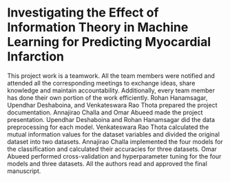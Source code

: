 # Investigating the Effect of Information Theory in Machine Learning for Predicting Myocardial Infarction

This project work is a teamwork. All the team members were notified and attended all the corresponding meetings to exchange ideas, share knowledge and maintain accountability. Additionally, every team member has done their own portion of the work efficiently. Rohan Hanamsagar, Upendhar Deshaboina, and Venkateswara Rao Thota prepared the project documentation. Annajirao Challa and Omar Abueed made the project
presentation. Upendhar Deshaboina and Rohan Hanamsagar did the data preprocessing for each model. Venkateswara Rao Thota calculated the mutual information values for the dataset variables and divided the original dataset into two datasets. Annajirao Challa implemented the four models for the classification and calculated their accuracies for three datasets. Omar Abueed performed cross-validation and hyperparameter tuning for the four models and three datasets. All the authors read and approved the final manuscript.
